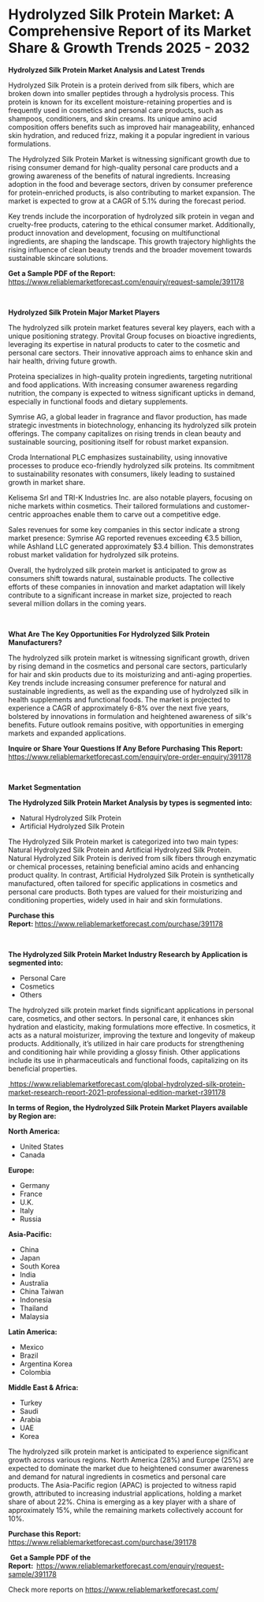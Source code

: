 <p><h1>Hydrolyzed Silk Protein Market: A Comprehensive Report of its Market Share & Growth Trends 2025 - 2032</h1></p><p><strong>Hydrolyzed Silk Protein Market Analysis and Latest Trends</strong></p>
<p><p>Hydrolyzed Silk Protein is a protein derived from silk fibers, which are broken down into smaller peptides through a hydrolysis process. This protein is known for its excellent moisture-retaining properties and is frequently used in cosmetics and personal care products, such as shampoos, conditioners, and skin creams. Its unique amino acid composition offers benefits such as improved hair manageability, enhanced skin hydration, and reduced frizz, making it a popular ingredient in various formulations.</p><p>The Hydrolyzed Silk Protein Market is witnessing significant growth due to rising consumer demand for high-quality personal care products and a growing awareness of the benefits of natural ingredients. Increasing adoption in the food and beverage sectors, driven by consumer preference for protein-enriched products, is also contributing to market expansion. The market is expected to grow at a CAGR of 5.1% during the forecast period. </p><p>Key trends include the incorporation of hydrolyzed silk protein in vegan and cruelty-free products, catering to the ethical consumer market. Additionally, product innovation and development, focusing on multifunctional ingredients, are shaping the landscape. This growth trajectory highlights the rising influence of clean beauty trends and the broader movement towards sustainable skincare solutions.</p></p>
<p><strong>Get a Sample PDF of the Report:&nbsp;</strong> <a href="https://www.reliablemarketforecast.com/enquiry/request-sample/391178?utm_campaign=1833&utm_medium=2&utm_source=Github&utm_content=ia&utm_term=16012025&utm_id=hydrolyzed-silk-protein">https://www.reliablemarketforecast.com/enquiry/request-sample/391178</a></p>
<p>&nbsp;</p>
<p><strong>Hydrolyzed Silk Protein Major Market Players</strong></p>
<p><p>The hydrolyzed silk protein market features several key players, each with a unique positioning strategy. Provital Group focuses on bioactive ingredients, leveraging its expertise in natural products to cater to the cosmetic and personal care sectors. Their innovative approach aims to enhance skin and hair health, driving future growth.</p><p>Proteina specializes in high-quality protein ingredients, targeting nutritional and food applications. With increasing consumer awareness regarding nutrition, the company is expected to witness significant upticks in demand, especially in functional foods and dietary supplements.</p><p>Symrise AG, a global leader in fragrance and flavor production, has made strategic investments in biotechnology, enhancing its hydrolyzed silk protein offerings. The company capitalizes on rising trends in clean beauty and sustainable sourcing, positioning itself for robust market expansion.</p><p>Croda International PLC emphasizes sustainability, using innovative processes to produce eco-friendly hydrolyzed silk proteins. Its commitment to sustainability resonates with consumers, likely leading to sustained growth in market share.</p><p>Kelisema Srl and TRI-K Industries Inc. are also notable players, focusing on niche markets within cosmetics. Their tailored formulations and customer-centric approaches enable them to carve out a competitive edge.</p><p>Sales revenues for some key companies in this sector indicate a strong market presence: Symrise AG reported revenues exceeding €3.5 billion, while Ashland LLC generated approximately $3.4 billion. This demonstrates robust market validation for hydrolyzed silk proteins.</p><p>Overall, the hydrolyzed silk protein market is anticipated to grow as consumers shift towards natural, sustainable products. The collective efforts of these companies in innovation and market adaptation will likely contribute to a significant increase in market size, projected to reach several million dollars in the coming years.</p></p>
<p>&nbsp;</p>
<p><strong>What Are The Key Opportunities For Hydrolyzed Silk Protein Manufacturers?</strong></p>
<p><p>The hydrolyzed silk protein market is witnessing significant growth, driven by rising demand in the cosmetics and personal care sectors, particularly for hair and skin products due to its moisturizing and anti-aging properties. Key trends include increasing consumer preference for natural and sustainable ingredients, as well as the expanding use of hydrolyzed silk in health supplements and functional foods. The market is projected to experience a CAGR of approximately 6-8% over the next five years, bolstered by innovations in formulation and heightened awareness of silk's benefits. Future outlook remains positive, with opportunities in emerging markets and expanded applications.</p></p>
<p><strong>Inquire or Share Your Questions If Any Before Purchasing This Report:</strong> <a href="https://www.reliablemarketforecast.com/enquiry/pre-order-enquiry/391178?utm_campaign=1833&utm_medium=2&utm_source=Github&utm_content=ia&utm_term=16012025&utm_id=hydrolyzed-silk-protein">https://www.reliablemarketforecast.com/enquiry/pre-order-enquiry/391178</a></p>
<p>&nbsp;</p>
<p><strong>Market Segmentation</strong></p>
<p><strong>The Hydrolyzed Silk Protein Market Analysis by types is segmented into:</strong></p>
<p><ul><li>Natural Hydrolyzed Silk Protein</li><li>Artificial Hydrolyzed Silk Protein</li></ul></p>
<p><p>The Hydrolyzed Silk Protein market is categorized into two main types: Natural Hydrolyzed Silk Protein and Artificial Hydrolyzed Silk Protein. Natural Hydrolyzed Silk Protein is derived from silk fibers through enzymatic or chemical processes, retaining beneficial amino acids and enhancing product quality. In contrast, Artificial Hydrolyzed Silk Protein is synthetically manufactured, often tailored for specific applications in cosmetics and personal care products. Both types are valued for their moisturizing and conditioning properties, widely used in hair and skin formulations.</p></p>
<p><strong>Purchase this Report:&nbsp;</strong><a href="https://www.reliablemarketforecast.com/purchase/391178?utm_campaign=1833&utm_medium=2&utm_source=Github&utm_content=ia&utm_term=16012025&utm_id=hydrolyzed-silk-protein">https://www.reliablemarketforecast.com/purchase/391178</a></p>
<p>&nbsp;</p>
<p><strong>The Hydrolyzed Silk Protein Market Industry Research by Application is segmented into:</strong></p>
<p><ul><li>Personal Care</li><li>Cosmetics</li><li>Others</li></ul></p>
<p><p>The hydrolyzed silk protein market finds significant applications in personal care, cosmetics, and other sectors. In personal care, it enhances skin hydration and elasticity, making formulations more effective. In cosmetics, it acts as a natural moisturizer, improving the texture and longevity of makeup products. Additionally, it’s utilized in hair care products for strengthening and conditioning hair while providing a glossy finish. Other applications include its use in pharmaceuticals and functional foods, capitalizing on its beneficial properties.</p></p>
<p><a href="https://www.reliablemarketforecast.com/global-hydrolyzed-silk-protein-market-research-report-2021-professional-edition-market-r391178?utm_campaign=1833&utm_medium=2&utm_source=Github&utm_content=ia&utm_term=16012025&utm_id=hydrolyzed-silk-protein">&nbsp;https://www.reliablemarketforecast.com/global-hydrolyzed-silk-protein-market-research-report-2021-professional-edition-market-r391178</a></p>
<p><strong>In terms of Region, the Hydrolyzed Silk Protein Market Players available by Region are:</strong></p>
<p>
    <p> <strong> North America: </strong>
        <ul>
            <li>United States</li>
            <li>Canada</li>
        </ul>
        </p> 
    <p> <strong> Europe: </strong>
        <ul>
            <li>Germany</li>
            <li>France</li>
            <li>U.K.</li>
            <li>Italy</li>
            <li>Russia</li>
        </ul>
        </p> 
    <p> <strong> Asia-Pacific: </strong>
        <ul>
            <li>China</li>
            <li>Japan</li>
            <li>South Korea</li>
            <li>India</li>
            <li>Australia</li>
            <li>China Taiwan</li>
            <li>Indonesia</li>
            <li>Thailand</li>
            <li>Malaysia</li>
        </ul>
        </p> 
    <p> <strong> Latin America: </strong>
        <ul>
            <li>Mexico</li>
            <li>Brazil</li>
            <li>Argentina Korea</li>
            <li>Colombia</li>
        </ul>
        </p> 
    <p> <strong> Middle East & Africa: </strong>
        <ul>
            <li>Turkey</li>
            <li>Saudi</li>
            <li>Arabia</li>
            <li>UAE</li>
            <li>Korea</li>
        </ul>
    </p>
    </p>
<p><p>The hydrolyzed silk protein market is anticipated to experience significant growth across various regions. North America (28%) and Europe (25%) are expected to dominate the market due to heightened consumer awareness and demand for natural ingredients in cosmetics and personal care products. The Asia-Pacific region (APAC) is projected to witness rapid growth, attributed to increasing industrial applications, holding a market share of about 22%. China is emerging as a key player with a share of approximately 15%, while the remaining markets collectively account for 10%.</p></p>
<p><strong>Purchase this Report: </strong><a href="https://www.reliablemarketforecast.com/purchase/391178?utm_campaign=1833&utm_medium=2&utm_source=Github&utm_content=ia&utm_term=16012025&utm_id=hydrolyzed-silk-protein">https://www.reliablemarketforecast.com/purchase/391178</a></p>
<p>&nbsp;<strong>Get a Sample PDF of the Report:&nbsp;&nbsp;</strong><a href="https://www.reliablemarketforecast.com/enquiry/request-sample/391178?utm_campaign=1833&utm_medium=2&utm_source=Github&utm_content=ia&utm_term=16012025&utm_id=hydrolyzed-silk-protein">https://www.reliablemarketforecast.com/enquiry/request-sample/391178</a></p>
<p><strong></strong></p>
<p>Check more reports on <a href="https://www.reliablemarketforecast.com/?utm_campaign=1833&utm_medium=2&utm_source=Github&utm_content=ia&utm_term=16012025&utm_id=hydrolyzed-silk-protein">https://www.reliablemarketforecast.com/</a></p>